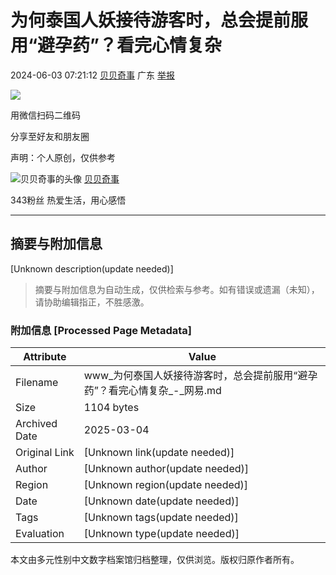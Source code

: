 # 为何泰国人妖接待游客时，总会提前服用“避孕药”？看完心情复杂

2024-06-03 07:21:12 [贝贝奇事](https://www.163.com/dy/media/T1688460863102.html) 广东 [举报](https://www.163.com/special/0077jt/tipoff.html?title=%E4%B8%BA%E4%BD%95%E6%B3%B0%E5%9B%BD%E4%BA%BA%E5%A6%96%E6%8E%A5%E5%BE%85%E6%B8%B8%E5%AE%A2%E6%97%B6%EF%BC%8C%E6%80%BB%E4%BC%9A%E6%8F%90%E5%89%8D%E6%9C%8D%E7%94%A8%E2%80%9C%E9%81%BF%E5%AD%95%E8%8D%AF%E2%80%9D%EF%BC%9F%E7%9C%8B%E5%AE%8C%E5%BF%83%E6%83%85%E5%A4%8D%E6%9D%82)

![](https://nimg.ws.126.net/?url=http%3A%2F%2Fvideoimg.ws.126.net%2Fcover%2F20240524%2F1BXFeJ07z_cover.jpg&thumbnail=668y375&quality=95&type=jpg)

用微信扫码二维码

分享至好友和朋友圈

声明：个人原创，仅供参考

![贝贝奇事的头像](http://nimg.ws.126.net/?url=http://dingyue.ws.126.net/2023/0705/b3e84500j00rxbjsh000cd000780078p.jpg&thumbnail=47y47&quality=90&type=jpg) [贝贝奇事](https://www.163.com/dy/media/T1688460863102.html) 

343粉丝 热爱生活，用心感悟

***
<!-- tcd_original_link https://www.163.com/v/video/VC21CQU28.html -->


## 摘要与附加信息

<!-- tcd_abstract -->
[Unknown description(update needed)]
<!-- tcd_abstract_end -->

> 摘要与附加信息为自动生成，仅供检索与参考。如有错误或遗漏（未知），请协助编辑指正，不胜感激。

### 附加信息 [Processed Page Metadata]

| Attribute       | Value                                  |
|-----------------|----------------------------------------|
| Filename        | www_为何泰国人妖接待游客时，总会提前服用“避孕药”？看完心情复杂_-_网易.md                             |
| Size            | 1104 bytes                           |
| Archived Date   | 2025-03-04                             |
| Original Link   | [Unknown link(update needed)]                       |
| Author          | [Unknown author(update needed)]                               |
| Region          | [Unknown region(update needed)]                               |
| Date            | [Unknown date(update needed)]                                 |
| Tags            | [Unknown tags(update needed)]                                 |
| Evaluation            | [Unknown type(update needed)]                                 |
<!-- tcd_table_end -->

本文由多元性别中文数字档案馆归档整理，仅供浏览。版权归原作者所有。
